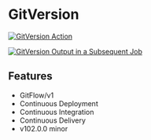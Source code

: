# GitVersion

[![GitVersion Action](https://github.com/lethisa/GitVersion/actions/workflows/version_action.yaml/badge.svg?branch=main&event=push)](https://github.com/lethisa/GitVersion/actions/workflows/version_action.yaml)

[![GitVersion Output in a Subsequent Job](https://github.com/lethisa/GitVersion/actions/workflows/output_cross_job.yaml/badge.svg)](https://github.com/lethisa/GitVersion/actions/workflows/output_cross_job.yaml)

## Features

- GitFlow/v1
- Continuous Deployment
- Continuous Integration
- Continuous Delivery
- v102.0.0 minor
